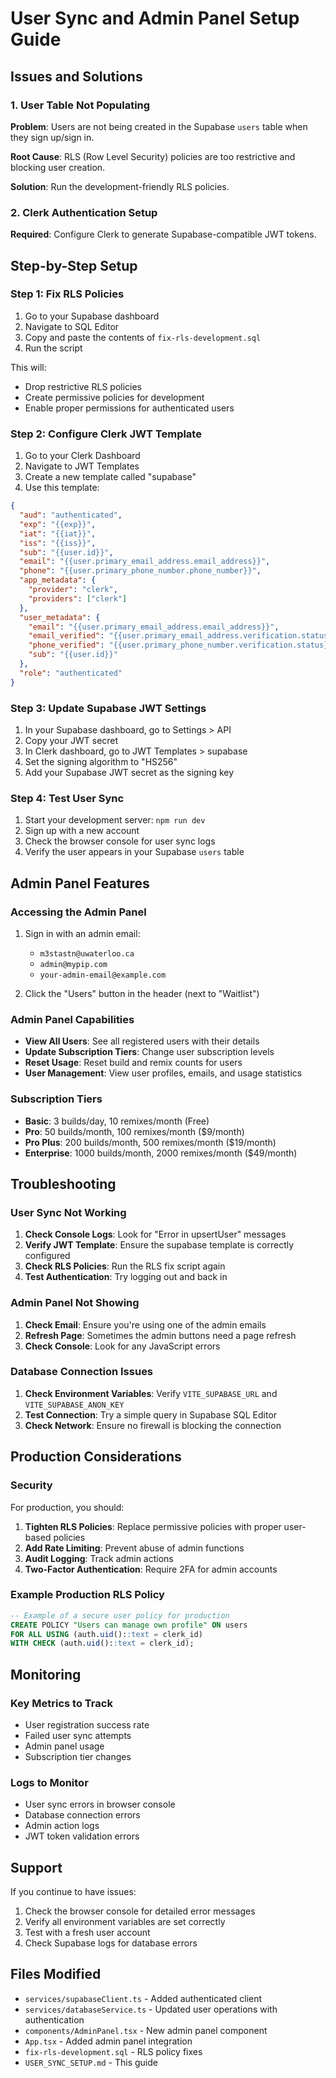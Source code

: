 # User Sync and Admin Panel Setup Guide

## Issues and Solutions

### 1. User Table Not Populating

**Problem**: Users are not being created in the Supabase `users` table when they sign up/sign in.

**Root Cause**: RLS (Row Level Security) policies are too restrictive and blocking user creation.

**Solution**: Run the development-friendly RLS policies.

### 2. Clerk Authentication Setup

**Required**: Configure Clerk to generate Supabase-compatible JWT tokens.

## Step-by-Step Setup

### Step 1: Fix RLS Policies

1. Go to your Supabase dashboard
2. Navigate to SQL Editor
3. Copy and paste the contents of `fix-rls-development.sql`
4. Run the script

This will:
- Drop restrictive RLS policies
- Create permissive policies for development
- Enable proper permissions for authenticated users

### Step 2: Configure Clerk JWT Template

1. Go to your Clerk Dashboard
2. Navigate to JWT Templates
3. Create a new template called "supabase"
4. Use this template:

```json
{
  "aud": "authenticated",
  "exp": "{{exp}}",
  "iat": "{{iat}}",
  "iss": "{{iss}}",
  "sub": "{{user.id}}",
  "email": "{{user.primary_email_address.email_address}}",
  "phone": "{{user.primary_phone_number.phone_number}}",
  "app_metadata": {
    "provider": "clerk",
    "providers": ["clerk"]
  },
  "user_metadata": {
    "email": "{{user.primary_email_address.email_address}}",
    "email_verified": "{{user.primary_email_address.verification.status}}",
    "phone_verified": "{{user.primary_phone_number.verification.status}}",
    "sub": "{{user.id}}"
  },
  "role": "authenticated"
}
```

### Step 3: Update Supabase JWT Settings

1. In your Supabase dashboard, go to Settings > API
2. Copy your JWT secret
3. In Clerk dashboard, go to JWT Templates > supabase
4. Set the signing algorithm to "HS256"
5. Add your Supabase JWT secret as the signing key

### Step 4: Test User Sync

1. Start your development server: `npm run dev`
2. Sign up with a new account
3. Check the browser console for user sync logs
4. Verify the user appears in your Supabase `users` table

## Admin Panel Features

### Accessing the Admin Panel

1. Sign in with an admin email:
   - `m3stastn@uwaterloo.ca`
   - `admin@mypip.com`
   - `your-admin-email@example.com`

2. Click the "Users" button in the header (next to "Waitlist")

### Admin Panel Capabilities

- **View All Users**: See all registered users with their details
- **Update Subscription Tiers**: Change user subscription levels
- **Reset Usage**: Reset build and remix counts for users
- **User Management**: View user profiles, emails, and usage statistics

### Subscription Tiers

- **Basic**: 3 builds/day, 10 remixes/month (Free)
- **Pro**: 50 builds/month, 100 remixes/month ($9/month)
- **Pro Plus**: 200 builds/month, 500 remixes/month ($19/month)
- **Enterprise**: 1000 builds/month, 2000 remixes/month ($49/month)

## Troubleshooting

### User Sync Not Working

1. **Check Console Logs**: Look for "Error in upsertUser" messages
2. **Verify JWT Template**: Ensure the supabase template is correctly configured
3. **Check RLS Policies**: Run the RLS fix script again
4. **Test Authentication**: Try logging out and back in

### Admin Panel Not Showing

1. **Check Email**: Ensure you're using one of the admin emails
2. **Refresh Page**: Sometimes the admin buttons need a page refresh
3. **Check Console**: Look for any JavaScript errors

### Database Connection Issues

1. **Check Environment Variables**: Verify `VITE_SUPABASE_URL` and `VITE_SUPABASE_ANON_KEY`
2. **Test Connection**: Try a simple query in Supabase SQL Editor
3. **Check Network**: Ensure no firewall is blocking the connection

## Production Considerations

### Security

For production, you should:

1. **Tighten RLS Policies**: Replace permissive policies with proper user-based policies
2. **Add Rate Limiting**: Prevent abuse of admin functions
3. **Audit Logging**: Track admin actions
4. **Two-Factor Authentication**: Require 2FA for admin accounts

### Example Production RLS Policy

```sql
-- Example of a secure user policy for production
CREATE POLICY "Users can manage own profile" ON users
FOR ALL USING (auth.uid()::text = clerk_id)
WITH CHECK (auth.uid()::text = clerk_id);
```

## Monitoring

### Key Metrics to Track

- User registration success rate
- Failed user sync attempts
- Admin panel usage
- Subscription tier changes

### Logs to Monitor

- User sync errors in browser console
- Database connection errors
- Admin action logs
- JWT token validation errors

## Support

If you continue to have issues:

1. Check the browser console for detailed error messages
2. Verify all environment variables are set correctly
3. Test with a fresh user account
4. Check Supabase logs for database errors

## Files Modified

- `services/supabaseClient.ts` - Added authenticated client
- `services/databaseService.ts` - Updated user operations with authentication
- `components/AdminPanel.tsx` - New admin panel component
- `App.tsx` - Added admin panel integration
- `fix-rls-development.sql` - RLS policy fixes
- `USER_SYNC_SETUP.md` - This guide 